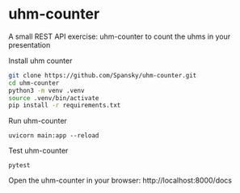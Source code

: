 # uhm-counter
A small REST API exercise: uhm-counter to count the uhms in your presentation 

Install uhm counter
```bash
git clone https://github.com/Spansky/uhm-counter.git
cd uhm-counter
python3 -m venv .venv
source .venv/bin/activate
pip install -r requirements.txt
```

Run uhm-counter
```
uvicorn main:app --reload
```

Test uhm-counter
```
pytest
```

Open the uhm-counter in your browser:
http://localhost:8000/docs
